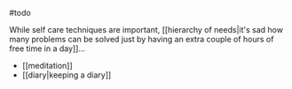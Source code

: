 #todo

While self care techniques are important, [[hierarchy of needs|it's sad how many problems can be solved just by having an extra couple of hours of free time in a day]]...

 - [[meditation]]
 - [[diary|keeping a diary]]
